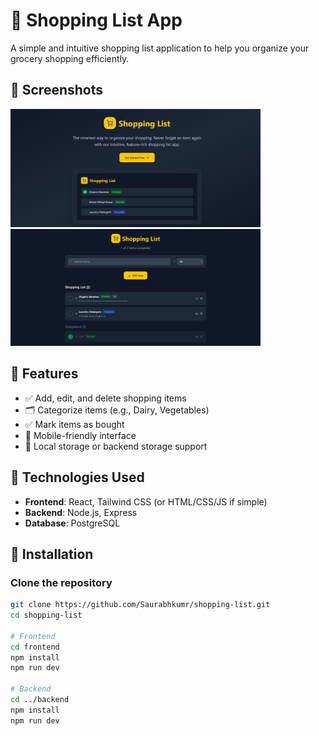 # 🛒 Shopping List App

A simple and intuitive shopping list application to help you organize your grocery shopping efficiently.

## 📸 Screenshots

<img src="frontend/src/assets/screenshots/image1.png" alt="Shopping List - Image 1" width="400" />
<img src="frontend/src/assets/screenshots/image2.png" alt="Shopping List - Image 2" width="400" />


## 🚀 Features

- ✅ Add, edit, and delete shopping items
- 🗂️ Categorize items (e.g., Dairy, Vegetables)
- ✅ Mark items as bought
- 📱 Mobile-friendly interface
- 💾 Local storage or backend storage support

## 🧪 Technologies Used

- **Frontend**: React, Tailwind CSS (or HTML/CSS/JS if simple)
- **Backend**: Node.js, Express
- **Database**: PostgreSQL
  
## 🔧 Installation

### Clone the repository

```bash
git clone https://github.com/Saurabhkumr/shopping-list.git
cd shopping-list

# Frontend
cd frontend
npm install
npm run dev

# Backend
cd ../backend
npm install
npm run dev


